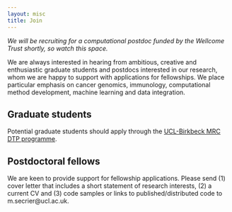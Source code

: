 ```yaml
---
layout: misc
title: Join
---
```


*We will be recruiting for a computational postdoc funded by the Wellcome Trust shortly, so watch this space.*

We are always interested in hearing from ambitious, creative and enthusiastic graduate students and postdocs interested in our research, whom we are happy to support with applications for fellowships. We place particular emphasis on cancer genomics, immunology, computational method development, machine learning and data integration.

## Graduate students

Potential graduate students should apply through the [UCL-Birkbeck MRC DTP programme](https://www.ucl.ac.uk/mrc-dtp/).

## Postdoctoral fellows

We are keen to provide support for fellowship applications. Please send (1) cover letter that includes a short statement of research interests, (2) a current CV and (3) code samples or links to published/distributed code to m.secrier<span style="display:none">obfuscate</span>@ucl.ac.uk.
